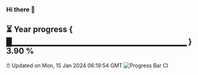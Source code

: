 ### Hi there 👋
⏳ Year progress { █▁▁▁▁▁▁▁▁▁▁▁▁▁▁▁▁▁▁▁▁▁▁▁▁▁▁▁▁▁ } 3.90 %
---
⏰ Updated on Mon, 15 Jan 2024 06:19:54 GMT
![Progress Bar CI](https://github.com/liununu/liununu/workflows/Progress%20Bar%20CI/badge.svg)
